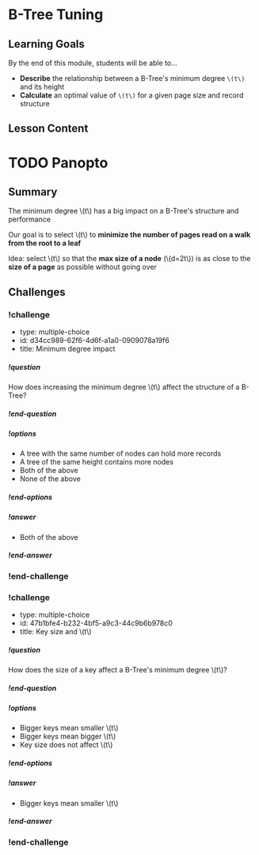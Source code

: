 # B-Tree Tuning

## Learning Goals

By the end of this module, students will be able to...

* **Describe** the relationship between a B-Tree's minimum degree `\(t\)` and its height
* **Calculate** an optimal value of `\(t\)` for a given page size and record structure

## Lesson Content

# TODO Panopto

## Summary

The minimum degree \\(t\\) has a big impact on a B-Tree's structure and performance

Our goal is to select \\(t\\) to **minimize the number of pages read on a walk from the root to a leaf**

Idea: select \\(t\\) so that the **max size of a node** (\\(d=2t\\)) is as close to the **size of a page** as possible without going over

## Challenges

<!-- >>>>>>>>>>>>>>>>>>>>>> BEGIN CHALLENGE >>>>>>>>>>>>>>>>>>>>>> -->
<!-- Replace everything in square brackets [] and remove brackets  -->

### !challenge

* type: multiple-choice
* id: d34cc989-62f6-4d6f-a1a0-0909078a19f6
* title: Minimum degree impact

##### !question

How does increasing the minimum degree \\(t\\) affect the structure of a B-Tree?

##### !end-question

##### !options

* A tree with the same number of nodes can hold more records
* A tree of the same height contains more nodes
* Both of the above
* None of the above

##### !end-options

##### !answer

* Both of the above

##### !end-answer

### !end-challenge

<!-- ======================= END CHALLENGE ======================= -->
<!-- >>>>>>>>>>>>>>>>>>>>>> BEGIN CHALLENGE >>>>>>>>>>>>>>>>>>>>>> -->
<!-- Replace everything in square brackets [] and remove brackets  -->

### !challenge

* type: multiple-choice
* id: 47b1bfe4-b232-4bf5-a9c3-44c9b6b978c0
* title: Key size and \\(t\\)

##### !question

How does the size of a key affect a B-Tree's minimum degree \\(t\\)?

##### !end-question

##### !options

* Bigger keys mean smaller \\(t\\)
* Bigger keys mean bigger \\(t\\)
* Key size does not affect \\(t\\)

##### !end-options

##### !answer

* Bigger keys mean smaller \\(t\\)

##### !end-answer

### !end-challenge

<!-- ======================= END CHALLENGE ======================= -->
